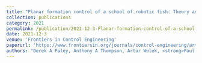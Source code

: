 ```yaml
---
title: "Planar formation control of a school of robotic fish: Theory and experiments"
collection: publications
category: 2021
permalink: /publication/2021-12-3-Planar-formation-control-of-a-school-of-robotic-fish-Theory-and-experiments
date: 2021-12-3
venue: 'Frontiers in Control Engineering'
paperurl: 'https://www.frontiersin.org/journals/control-engineering/articles/10.3389/fcteg.2021.782121/full'
authors: "Derek A Paley, Anthony A Thompson, Artur Wolek, <strong>Paul Ghanem</strong>"
---
```


